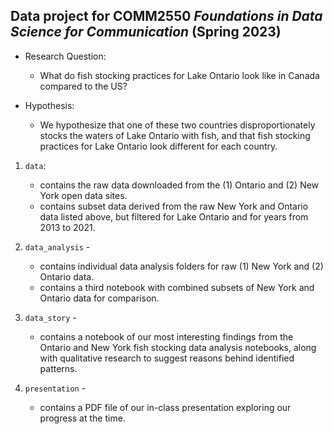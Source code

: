 ## Data project for COMM2550 _Foundations in Data Science for Communication_ (Spring 2023)
 
- Research Question:
    * What do fish stocking practices for Lake Ontario look like in Canada compared to the US?

- Hypothesis:
    * We hypothesize that one of these two countries disproportionately stocks the waters of Lake Ontario with fish, and that fish stocking practices for Lake Ontario look different for each country.

1. `data`:
    * contains the raw data downloaded from the (1) Ontario and (2) New York open data sites. 
    * contains subset data derived from the raw New York and Ontario data listed above, but filtered for Lake Ontario and for years from 2013 to 2021.
 
2. `data_analysis` - 
    * contains individual data analysis folders for raw (1) New York and (2) Ontario data.
    * contains a third notebook with combined subsets of New York and Ontario data for comparison.
  
3. `data_story` - 
    * contains a notebook of our most interesting findings from the Ontario and New York fish stocking data analysis notebooks, along with qualitative research to suggest reasons behind identified patterns.

4. `presentation` -
    * contains a PDF file of our in-class presentation exploring our progress at the time.